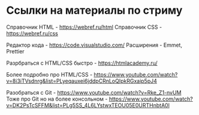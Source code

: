 # Ссылки на материалы по стриму

Справочник HTML - https://webref.ru/html
Справочник CSS - https://webref.ru/css

Редактор кода - https://code.visualstudio.com/
Расширения - Emmet, Prettier

Разрбраться с HTML/CSS быстро - https://htmlacademy.ru/

Более подробно про HTML/CSS - https://www.youtube.com/watch?v=8i3iTVsdnrg&list=PLyeqauxei6jddpCRnLoQIpkRGxaip5pJ4

Разобраться с Git - https://www.youtube.com/watch?v=Rke_Z1-nvUM
Тоже про Git но на более консольном - https://www.youtube.com/watch?v=DK2PsTcSFFM&list=PLg5SS_4L6LYstwxTEOU05E0URTHnbtA0l

